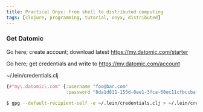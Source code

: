 ```yaml
---
title: Practical Onyx: from shell to distributed computing
tags: [clojure, programming, tutorial, onyx, distributed]
---
```


### Get Datomic

Go here; create account; download latest
https://my.datomic.com/starter

Go here; get credentials and write to
https://my.datomic.com/account

~/.lein/credentials.clj
```clojure
{#"my\.datomic\.com" {:username "foo@bar.com"
                      :password "8da1d811-155d-0ee1-3fca-60ec11cfbccbaf"}}
```

```bash
$ gpg --default-recipient-self -e ~/.lein/credentials.clj > ~/.lein/credentials.clj.gpg
```
